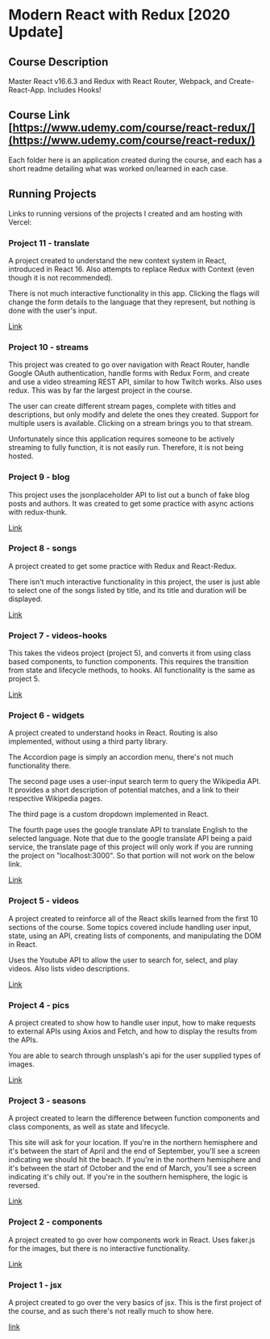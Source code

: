 # Modern React with Redux [2020 Update]
## Course Description
Master React v16.6.3 and Redux with React Router, Webpack, and Create-React-App. Includes Hooks!
## Course Link [https://www.udemy.com/course/react-redux/](https://www.udemy.com/course/react-redux/)
Each folder here is an application created during the course, and each has a short readme detailing what was worked on/learned in each case.

## Running Projects
Links to running versions of the projects I created and am hosting with Vercel:

### Project 11 - translate
A project created to understand the new context system in React, introduced in React 16. Also attempts to replace Redux with Context (even though it is not recommended).

There is not much interactive functionality in this app. Clicking the flags will change the form details to the language that they represent, but nothing is done with the user's input.

[Link](https://translate-bay.vercel.app/)

### Project 10 - streams
This project was created to go over navigation with React Router, handle Google OAuth authentication, handle forms with Redux Form, and create and use a video streaming REST API, similar to how Twitch works. Also uses redux. This was by far the largest project in the course.

The user can create different stream pages, complete with titles and descriptions, but only modify and delete the ones they created. Support for multiple users is available. Clicking on a stream brings you to that stream.

Unfortunately since this application requires someone to be actively streaming to fully function, it is not easily run. Therefore, it is not being hosted.

### Project 9 - blog
This project uses the jsonplaceholder API to list out a bunch of fake blog posts and authors. It was created to get some practice with async actions with redux-thunk.

[Link](https://blog-one-delta.vercel.app/)

### Project 8 - songs
A project created to get some practice with Redux and React-Redux.

There isn't much interactive functionality in this project, the user is just able to select one of the songs listed by title, and its title and duration will be displayed.

[Link](https://songs-eight.vercel.app/)

### Project 7 - videos-hooks
This takes the videos project (project 5), and converts it from using class based components, to function components. This requires the transition from state and lifecycle methods, to hooks. All functionality is the same as project 5.

[Link](https://videos-hooks-cs2t8pi53.vercel.app/)

### Project 6 - widgets
A project created to understand hooks in React. Routing is also implemented, without using a third party library.

The Accordion page is simply an accordion menu, there's not much functionality there.

The second page uses a user-input search term to query the Wikipedia API. It provides a short description of potential matches, and a link to their respective Wikipedia pages.

The third page is a custom dropdown implemented in React.

The fourth page uses the google translate API to translate English to the selected language. Note that due to the google translate API being a paid service, the translate page of this project will only work if you are running the project on "localhost:3000". So that portion will not work on the below link.

[Link](https://widgets-teal-ten.vercel.app/)

### Project 5 - videos
A project created to reinforce all of the React skills learned from the first 10 sections of the course.
Some topics covered include handling user input, state, using an API, creating lists of components, and manipulating the DOM in React.

Uses the Youtube API to allow the user to search for, select, and play videos. Also lists video descriptions.

[Link](https://videos-ecru-nine.vercel.app/)

### Project 4 - pics
A project created to show how to handle user input, how to make requests to external APIs using Axios and Fetch, and how to display the results from the APIs.

You are able to search through unsplash's api for the user supplied types of images.

[Link](https://pics-azure.vercel.app)

### Project 3 - seasons
A project created to learn the difference between function components and class components, as well as state and lifecycle.

This site will ask for your location. If you're in the northern hemisphere and it's between the start of April and the end of September, you'll see a screen indicating we should hit the beach. If you're in the northern hemisphere and it's between the start of October and the end of March, you'll see a screen indicating it's chily out. If you're in the southern hemisphere, the logic is reversed.

[Link](https://seasons-inky.vercel.app/)

### Project 2 - components
A project created to go over how components work in React. Uses faker.js for the images, but there is no interactive functionality.

[Link](https://components-xi.vercel.app/)

### Project 1 - jsx
A project created to go over the very basics of jsx. This is the first project of the course, and as such there's not really much to show here.

[link](https://jsx-flax.vercel.app/)
